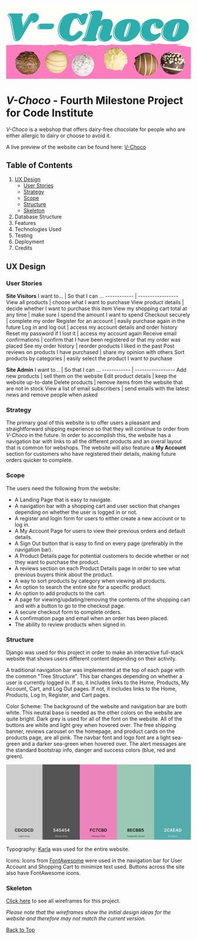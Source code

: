 ![V-Choco](media/v-choco-logo-readme.png)
# *V-Choco* - Fourth Milestone Project for Code Institute
*V-Choco* is a webshop that offers dairy-free chocolate for people who are either allergic to dairy or choose to avoid it.

A live preview of the website can be found here: [V-Choco](https://vchoco.herokuapp.com/)

## Table of Contents

1. [UX Design](#ux-design)
    * [User Stories](#user-stories)
    * [Strategy](#strategy)
    * [Scope](#scope)
    * [Structure](#structure)
    * [Skeleton](#skeleton)
1. Database Structure
1. Features
1. Technologies Used
1. Testing
1. Deployment
1. Credits

## UX Design
### User Stories
**Site Visitors**
I want to... | So that I can ...
------------ | -----------------
View all products | choose what I want to purchase
View product details | decide whether I want to purchase this item
View my shopping cart total at any time | make sure I spend the amount I want to spend
Checkout securely | complete my order
Register for an account | easily purchase again in the future
Log in and log out | access my account details and order history
Reset my password if I lost it | access my account again
Receive email confirmations | confirm that I have been registered or that my order was placed
See my order history | reorder products I liked in the past
Post reviews on products I have purchased | share my opinion with others
Sort products by categories | easily select the product I want to purchase

**Site Admin**
I want to... | So that I can ...
------------ | -----------------
Add new products | sell them on the website
Edit product details | keep the website up-to-date
Delete products | remove items from the website that are not in stock
View a list of email subscribers | send emails with the latest news and remove people when asked

### Strategy
The primary goal of this website is to offer users a pleasant and straightforward shipping experience so that they will continue to order from *V-Choco* in the future. In order to accomplish this, the website has a navigation bar with links to all the different products and an overal layout that is common for webshops. The website will also feature a **My Account** section for customers who have registered their details, making future orders quicker to complete.

### Scope
The users need the following from the website:

* A Landing Page that is easy to navigate.
* A navigation bar with a shopping cart and user section that changes depending on whether the user is logged in or not.
* A register and login form for users to either create a new account or to log in.
* A My Account Page for users to view their previous orders and default details.
* A Sign Out button that is easy to find on every page (preferably in the navigation bar).
* A Product Details page for potential customers to decide whether or not they want to purchase the product.
* A reviews section on each Product Details page in order to see what previous buyers think about the product.
* A way to sort products by category when viewing all products.
* An option to search the entire site for a specific product.
* An option to add products to the cart.
* A page for viewing/updating/removing the contents of the shopping cart and with a button to go to the checkout page.
* A secure checkout form to complete orders.
* A confirmation page and email when an order has been placed.
* The ability to review products when signed in.

### Structure

Django was used for this project in order to make an interactive full-stack website that shows users different content depending on their activity.

A traditional navigation bar was implemented at the top of each page with the common "Tree Structure". This bar changes depending on whether a user is currently logged in. If so, it includes links to the Home, Products, My Account, Cart, and Log Out pages. If not, it includes links to the Home, Products, Log In, Register, and Cart pages.

Color Scheme: The background of the website and navigation bar are both white. This neutral base is needed as the other colors on the website are quite bright. Dark grey is used for all of the font on the website. All of the buttons are white and light grey when hovered over. The free shipping banner, reviews carousel on the homepage, and product cards on the products page, are all pink. The navbar font and logo font are a light sea-green and a darker sea-green when hovered over. The alert messages are the standard bootstrap info, danger and success colors (blue, red and green).

![Website Colors](media/website-colors.png)

Typography: [Karla](https://fonts.google.com/specimen/Karla) was used for the entire website.

Icons: Icons from [FontAwesome](https://fontawesome.com/) were used in the navigation bar for User Account and Shopping Cart to minimize text used. Buttons across the site also have FontAwesome icons. 

### Skeleton
[Click here](static/wireframes) to see all wireframes for this project.

*Please note that the wireframes show the initial design ideas for the website and therefore may not match the current version.*

[Back to Top](#table-of-contents)

